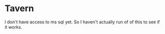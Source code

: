 # Tavern
I don't have access to ms sql yet. So I haven't actually run of of this to see if it works.
